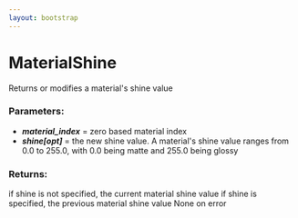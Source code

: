 ```yaml
---
layout: bootstrap
---
```


# MaterialShine

Returns or modifies a material's shine value
          

### Parameters:

- ***material_index*** = zero based material index
- ***shine[opt]*** = the new shine value. A material's shine value ranges from 0.0 to 255.0, with
  0.0 being matte and 255.0 being glossy
        

### Returns:


if shine is not specified, the current material shine value
if shine is specified, the previous material shine value
None on error
        


